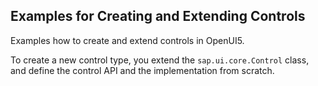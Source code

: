 <!-- loio91f184586f4d1014b6dd926db0e91070 -->

## Examples for Creating and Extending Controls

Examples how to create and extend controls in OpenUI5.

To create a new control type, you extend the `sap.ui.core.Control` class, and define the control API and the implementation from scratch.

